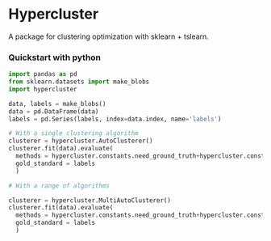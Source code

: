 # Hypercluster
A package for clustering optimization with sklearn + tslearn. 

### Quickstart with python
```python
import pandas as pd
from sklearn.datasets import make_blobs
import hypercluster

data, labels = make_blobs()
data = pd.DataFrame(data)
labels = pd.Series(labels, index=data.index, name='labels')

# With a single clustering algorithm
clusterer = hypercluster.AutoClusterer()
clusterer.fit(data).evaluate(
  methods = hypercluster.constants.need_ground_truth+hypercluster.constants.inherent_metrics, 
  gold_standard = labels
  )

# With a range of algorithms

clusterer = hypercluster.MultiAutoClusterer()
clusterer.fit(data).evaluate(
  methods = hypercluster.constants.need_ground_truth+hypercluster.constants.inherent_metrics, 
  gold_standard = labels
  )

```

